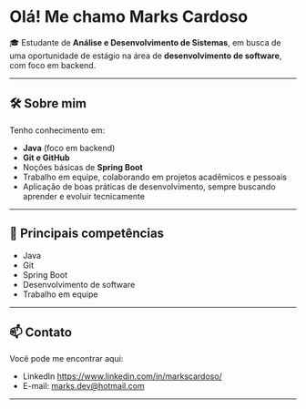 #  Olá! Me chamo Marks Cardoso

🎓 Estudante de **Análise e Desenvolvimento de Sistemas**, em busca de uma oportunidade de estágio na área de **desenvolvimento de software**, com foco em backend.

---

## 🛠 Sobre mim

Tenho conhecimento em:

- **Java** (foco em backend)
- **Git e GitHub**
- Noções básicas de **Spring Boot**
- Trabalho em equipe, colaborando em projetos acadêmicos e pessoais
- Aplicação de boas práticas de desenvolvimento, sempre buscando aprender e evoluir tecnicamente

---

## 🚀 Principais competências

- Java
- Git
- Spring Boot
- Desenvolvimento de software
- Trabalho em equipe

---

## 📫 Contato

Você pode me encontrar aqui:

- LinkedIn https://www.linkedin.com/in/markscardoso/
- E-mail: marks.dev@hotmail.com 
---
